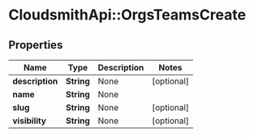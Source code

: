# CloudsmithApi::OrgsTeamsCreate

## Properties
Name | Type | Description | Notes
------------ | ------------- | ------------- | -------------
**description** | **String** | None | [optional] 
**name** | **String** | None | 
**slug** | **String** | None | [optional] 
**visibility** | **String** | None | [optional] 



